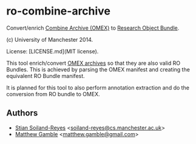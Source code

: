ro-combine-archive
==================

Convert/enrich [Combine Archive (OMEX)](http://co.mbine.org/documents/archive) to 
[Research Object Bundle](https://w3id.org/bundle).

(c) University of Manchester 2014.

License: [LICENSE.md](MIT license).


This tool enrich/convert
[OMEX archives](http://co.mbine.org/documents/archive)
so that they are also valid RO Bundles. This is achieved
by parsing the OMEX manifest and creating the equivalent
RO Bundle manifest.

It is planned for this tool to also perform annotation extraction
and do the conversion from RO bundle to OMEX.


Authors
-------
* [Stian Soiland-Reyes](http://orcid.org/0000-0001-9842-9718) &lt;soiland-reyes@cs.manchester.ac.uk&gt;
* [Matthew Gamble](http://orcid.org/0000-0003-4913-1485) &lt;matthew.gamble@gmail.com&gt;
